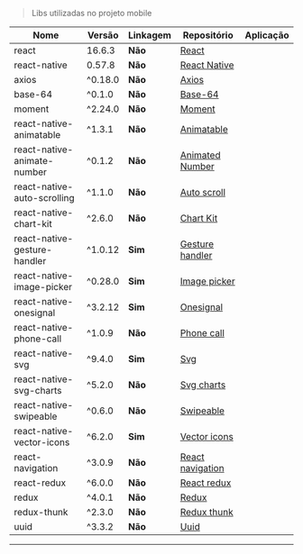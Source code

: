 > Libs utilizadas no projeto mobile

|Nome|Versão|Linkagem|Repositório|Aplicação|
|--|--|--|--|--|
|react|16.6.3|**Não**|[React](https://github.com/facebook/react)||
|react-native|0.57.8|**Não**|[React Native](https://github.com/facebook/react-native)||
|axios|^0.18.0|**Não**|[Axios](https://github.com/axios/axios)||
|base-64|^0.1.0|**Não**|[Base-64](https://github.com/mathiasbynens/base64)||
|moment|^2.24.0|**Não**|[Moment](https://github.com/moment/moment)||
|react-native-animatable|^1.3.1|**Não**|[Animatable](https://github.com/oblador/react-native-animatable)||
|react-native-animate-number|^0.1.2|**Não**|[Animated Number](https://github.com/wkh237/react-native-animate-number)||
|react-native-auto-scrolling|^1.1.0|**Não**|[Auto scroll](https://github.com/minhtc/react-native-auto-scrolling)||
|react-native-chart-kit|^2.6.0|**Não**|[Chart Kit](https://github.com/indiespirit/react-native-chart-kit)||
|react-native-gesture-handler|^1.0.12|**Sim**|[Gesture handler](https://github.com/kmagiera/react-native-gesture-handler)||
|react-native-image-picker|^0.28.0|**Sim**|[Image picker](https://github.com/react-native-community/react-native-image-picker)||
|react-native-onesignal|^3.2.12|**Sim**|[Onesignal](https://github.com/geektimecoil/react-native-onesignal)||
|react-native-phone-call|^1.0.9|**Não**|[Phone call](https://github.com/tiaanduplessis/react-native-phone-call)||
|react-native-svg|^9.4.0|**Sim**|[Svg](https://github.com/react-native-community/react-native-svg)||
|react-native-svg-charts|^5.2.0|**Não**|[Svg charts](https://github.com/JesperLekland/react-native-svg-charts)||
|react-native-swipeable|^0.6.0|**Não**|[Swipeable](https://github.com/jshanson7/react-native-swipeable)||
|react-native-vector-icons|^6.2.0|**Sim**|[Vector icons](https://github.com/oblador/react-native-vector-icons)||
|react-navigation|^3.0.9|**Não**|[React navigation](https://github.com/react-navigation/react-navigation)||
|react-redux|^6.0.0|**Não**|[React redux](https://github.com/reduxjs/react-redux)||
|redux|^4.0.1|**Não**|[Redux](https://github.com/reduxjs/redux)||
|redux-thunk|^2.3.0|**Não**|[Redux thunk](https://github.com/reduxjs/redux-thunk)||
|uuid|^3.3.2|**Não**|[Uuid](https://www.npmjs.com/package/uuid)||

---